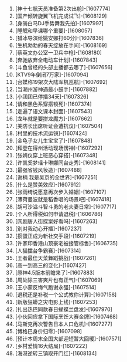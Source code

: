 
1. [神十七航天员准备第2次出舱]-[1607774]
1. [国产倾转旋翼飞机完成试飞]-[1608129]
1. [身骑白马DJ手势舞我先拍]-[1607997]
1. [睡眠和早课哪个重要]-[1608057]
1. [猎冰导演给姚安娜打60分]-[1607836]
1. [生机勃勃的春天绽放在手间]-[1608169]
1. [蔡英文办公室一卫兵中枪]-[1608180]
1. [奔驰放弃全电动车计划]-[1607843]
1. [斗鱼曾经的头部主播都去哪了]-[1607656]
1. [KTV9年倒闭7万家]-[1607094]
1. [台媒称19架次大陆军机巡航]-[1607692]
1. [当潮州游神遇最小鼓手]-[1607882]
1. [小团团已停播34天]-[1607326]
1. [请和黑色系穿搭锁死]-[1607374]
1. [走遍了语文课本封面]-[1607543]
1. [龙年就是要拼龙魔方]-[1607662]
1. [美防长出席听证会遭抗议]-[1607504]
1. [村里的技术流运镜]-[1607424]
1. [金龟子女儿生宝宝了]-[1607848]
1. [拜登在得州活动现场愣神]-[1607292]
1. [张婧仪穿上班恶心穿搭]-[1607348]
1. [许凯奚梦瑶卡琳娜同台走秀]-[1608141]
1. [最强省钱风妆造]-[1607488]
1. [谢楠 我是吴京的全世界]-[1607251]
1. [什么是赞美效应]-[1607912]
1. [张雨绮说愿意再次步入婚姻]-[1607107]
1. [薄荷曼波就是稻香唱的场景吧]-[1607418]
1. [胡可沙溢斗智斗勇的老夫妻日常]-[1607717]
1. [个人所得税如何申请退税]-[1606786]
1. [网剧唐人街探案好看吗]-[1607263]
1. [别对我动心开播]-[1607237]
1. [掼蛋正成为新社交手段]-[1607219]
1. [许家印香港山顶豪宅被接管标售]-[1606735]
1. [人猫擂台争霸赛]-[1607314]
1. [王者最佳天菜舞蹈挑战]-[1607261]
1. [高一到高三的变化]-[1607427]
1. [原神4.5版本前瞻来了]-[1607883]
1. [周处除三害爽片也有正气]-[1607069]
1. [王小蒙反悔气跑谢永强]-[1607514]
1. [退税还是补税一个公式教你计算]-[1607158]
1. [新版狂蟒之灾电影上线]-[1607253]
1. [扎出热巴同款春日蝴蝶兰盘发]-[1607970]
1. [小伙回应拿下国际烹饪大赛金牌]-[1607468]
1. [马斯克再次警告日本人口危机]-[1607277]
1. [博格巴身价归零]-[1607098]
1. [预计本周末全国大部迎短暂大回暖]-[1607571]
1. [乡村爱情16大结局]-[1607222]
1. [海港逆转三镇取开门红]-[1608134]